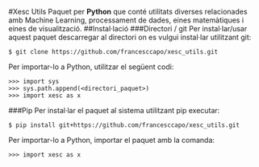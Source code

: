 #Xesc Utils
Paquet per **Python** que conté utilitats diverses relacionades amb Machine Learning, processament de dades, eines matemàtiques i eines de visualització.
##Instal·lació
###Directori / git
Per instal·lar/usar aquest paquet descarregar al directori on es vulgui instal·lar utilitzant git:

	$ git clone https://github.com/francesccapo/xesc_utils.git
	
Per importar-lo a Python, utilitzar el següent codi:
    
    >>> import sys
    >>> sys.path.append(<directori_paquet>)
    >>> import xesc as x


###Pip
Per instal·lar el paquet al sistema utilitzant pip executar:
    
    $ pip install git+https://github.com/francesccapo/xesc_utils.git
    
Per importar-lo a Python, importar el paquet amb la comanda:

	>>> import xesc as x